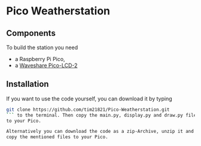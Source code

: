# Pico Weatherstation

## Components

To build the station you need

* a Raspberry Pi Pico,
* a [Waveshare Pico-LCD-2](https://www.waveshare.com/pico-lcd-2.htm)

## Installation

If you want to use the code yourself, you can download it by typing 
```bash
git clone https://github.com/tim21821/Pico-Weatherstation.git
``` to the terminal. Then copy the main.py, display.py and draw.py files 
to your Pico.

Alternatively you can download the code as a zip-Archive, unzip it and
copy the mentioned files to your Pico.
